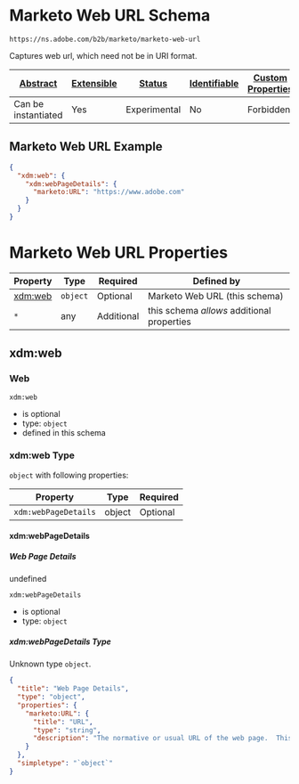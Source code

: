 
# Marketo Web URL Schema

```
https://ns.adobe.com/b2b/marketo/marketo-web-url
```

Captures web url, which need not be in URI format.

| [Abstract](../../../../abstract.md) | [Extensible](../../../../extensions.md) | [Status](../../../../status.md) | [Identifiable](../../../../id.md) | [Custom Properties](../../../../extensions.md) | [Additional Properties](../../../../extensions.md) | Defined In |
|-------------------------------------|-----------------------------------------|---------------------------------|-----------------------------------|------------------------------------------------|----------------------------------------------------|------------|
| Can be instantiated | Yes | Experimental | No | Forbidden | Permitted | [adobe/b2b/marketo/marketo-web-url.schema.json](adobe/b2b/marketo/marketo-web-url.schema.json) |

## Marketo Web URL Example
```json
{
  "xdm:web": {
    "xdm:webPageDetails": {
      "marketo:URL": "https://www.adobe.com"
    }
  }
}
```

# Marketo Web URL Properties

| Property | Type | Required | Defined by |
|----------|------|----------|------------|
| [xdm:web](#xdmweb) | `object` | Optional | Marketo Web URL (this schema) |
| `*` | any | Additional | this schema *allows* additional properties |

## xdm:web
### Web

`xdm:web`
* is optional
* type: `object`
* defined in this schema

### xdm:web Type


`object` with following properties:


| Property | Type | Required |
|----------|------|----------|
| `xdm:webPageDetails`| object | Optional |



#### xdm:webPageDetails
##### Web Page Details

undefined

`xdm:webPageDetails`
* is optional
* type: `object`

##### xdm:webPageDetails Type

Unknown type `object`.

```json
{
  "title": "Web Page Details",
  "type": "object",
  "properties": {
    "marketo:URL": {
      "title": "URL",
      "type": "string",
      "description": "The normative or usual URL of the web page.  This may or may not be confined to URI format"
    }
  },
  "simpletype": "`object`"
}
```









